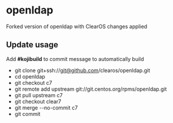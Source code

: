 # openldap

Forked version of openldap with ClearOS changes applied

## Update usage
  Add __#kojibuild__ to commit message to automatically build

* git clone git+ssh://git@github.com/clearos/openldap.git
* cd openldap
* git checkout c7
* git remote add upstream git://git.centos.org/rpms/openldap.git
* git pull upstream c7
* git checkout clear7
* git merge --no-commit c7
* git commit
